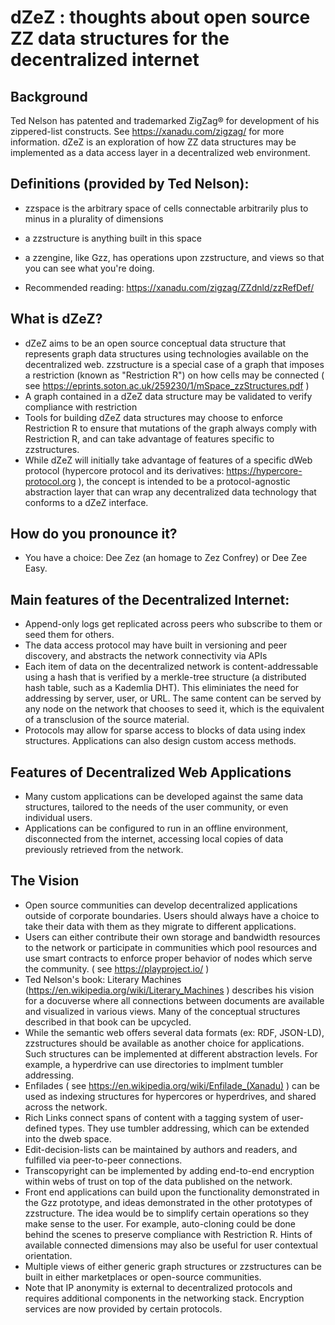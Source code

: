 # dZeZ : thoughts about open source ZZ data structures for the decentralized internet

## Background
Ted Nelson has patented and trademarked ZigZag&reg; for development of his zippered-list constructs.  See https://xanadu.com/zigzag/ for more information.  dZeZ is an exploration of how ZZ data structures may be implemented as a data access layer in a decentralized web environment.

## Definitions (provided by Ted Nelson):
- zzspace is the arbitrary space of cells connectable
  arbitrarily plus to minus in a plurality of dimensions

- a zzstructure is anything built in this space

- a zzengine, like Gzz,
  has operations upon zzstructure,
  and views so that you can see what you're doing.

- Recommended reading: https://xanadu.com/zigzag/ZZdnld/zzRefDef/

## What is dZeZ?  
- dZeZ aims to be an open source conceptual data structure that represents graph data structures using technologies available on the decentralized web.  zzstructure is a special case of a graph that imposes a restriction (known as "Restriction R") on how cells may be connected ( see https://eprints.soton.ac.uk/259230/1/mSpace_zzStructures.pdf  )
- A graph contained in a dZeZ data structure may be validated to verify compliance with restriction 
- Tools for building dZeZ data structures may choose to enforce Restriction R to ensure that mutations of the graph always comply with Restriction R, and can take advantage of features specific to zzstructures.
-  While dZeZ will initially take advantage of features of a specific dWeb protocol (hypercore protocol and its derivatives: https://hypercore-protocol.org ), the concept is intended to be a protocol-agnostic abstraction layer that can wrap any decentralized data technology that conforms to a dZeZ interface.

## How do you pronounce it?
- You have a choice: Dee Zez (an homage to Zez Confrey) or Dee Zee Easy.

## Main features of the Decentralized Internet: 
- Append-only logs get replicated across peers who subscribe to them or seed them for others.
- The data access protocol may have built in versioning and peer discovery, and abstracts the
network connectivity via APIs
- Each item of data on the decentralized network is content-addressable using a hash that is verified by a merkle-tree structure (a distributed hash table, such as a Kademlia DHT).  This eliminiates the need for addressing by server, user, or URL.  The same content can be served by any node on the network that chooses to seed it, which is the equivalent of a transclusion of the source material.
- Protocols may allow for sparse access to blocks of data using index structures.  Applications can also design custom access methods.

## Features of Decentralized Web Applications
- Many custom applications can be developed against the same data structures, tailored to the needs of the user community, or even individual users.
- Applications can be configured to run in an offline environment, disconnected from the internet, accessing local copies of data previously retrieved from the network.

## The Vision
- Open source communities can develop decentralized applications outside of corporate boundaries.  Users should always have a choice to take their data with them as they migrate to different applications.
- Users can either contribute their own storage and bandwidth resources to the network or participate in communities which pool resources and use smart contracts to enforce proper behavior of nodes which serve the community.  ( see https://playproject.io/ )
- Ted Nelson's book: Literary Machines (https://en.wikipedia.org/wiki/Literary_Machines ) describes his vision for a docuverse where all connections between documents are available and visualized in various views.  Many of the conceptual structures described in that book can be upcycled. 
- While the semantic web offers several data formats (ex: RDF, JSON-LD), zzstructures 
should be available as another choice for applications.  Such structures can be implemented at different abstraction levels.  For example, a hyperdrive can use directories to implment tumbler addressing.
- Enfilades ( see https://en.wikipedia.org/wiki/Enfilade_(Xanadu) ) can be used as indexing structures for hypercores or hyperdrives, and shared across the network.
- Rich Links connect spans of content with a tagging system of user-defined types.  They use tumbler addressing, which can be extended into the dweb space.
- Edit-decision-lists can be maintained by authors and readers, and fulfilled via peer-to-peer connections.
- Transcopyright can be implemented by adding end-to-end encryption within webs of trust on top of the data published on the network.
- Front end applications can build upon the functionality demonstrated in the Gzz prototype, and ideas demonstrated in the other prototypes of zzstructure.  The idea would be to simplify certain operations so they make sense to the user.  For example, auto-cloning could be done behind the scenes to preserve compliance with Restriction R.  Hints of available connected dimensions may also be useful for user contextual orientation.
- Multiple views of either generic graph structures or zzstructures can be built in either marketplaces or open-source communities.
- Note that IP anonymity is external to decentralized protocols and requires additional components in the networking stack.  Encryption services are now provided by certain protocols.
